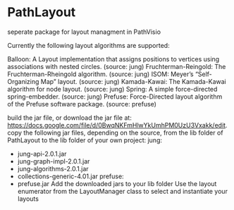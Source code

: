 PathLayout
==========

seperate package for layout managment in PathVisio

Currently the following layout algorithms are supported:

Balloon:
  A Layout implementation that assigns positions to vertices using associations with nested circles. (source: jung)
Fruchterman-Reingold:
  The Fruchterman-Rheingold algorithm. (source: jung)
ISOM:
  Meyer’s “Self-Organizing Map” layout. (source: jung)
Kamada-Kawai:
  The Kamada-Kawai algorithm for node layout. (source: jung)
Spring:
  A simple force-directed spring-embedder. (source: jung)
Prefuse:
  Force-Directed layout algorithm of the Prefuse software package. (source: prefuse)
 

build the jar file, or download the jar file at: https://docs.google.com/file/d/0BwqNKFmHlwYkUmhPM0UzU3Vxakk/edit. 
copy the following jar files, depending on the source, from the lib folder of PathLayout to the lib folder of your own project:
jung:
- jung-api-2.0.1.jar
- jung-graph-impl-2.0.1.jar
- jung-algorithms-2.0.1.jar
- collections-generic-4.01.jar
prefuse:
- prefuse.jar
Add the downloaded jars to your lib folder
Use the layout enumerator from the LayoutManager class to select and instantiate your layouts
